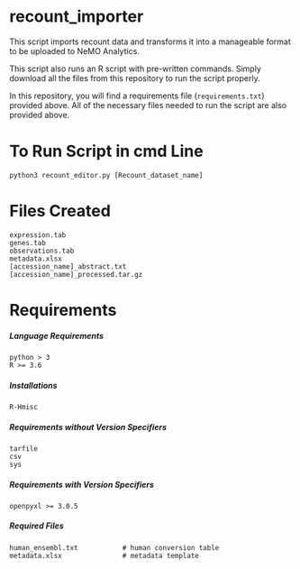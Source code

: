 # recount_importer

This script imports recount data and transforms it into a manageable format to be uploaded to NeMO Analytics.

This script also runs an R script with pre-written commands. Simply download all the files from this repository to run the script properly.

In this repository, you will find a requirements file (```requirements.txt```) provided above. All of the necessary files needed to run the script are also provided above.

# To Run Script in cmd Line

```python3 recount_editor.py [Recount_dataset_name]```

# Files Created
```
expression.tab
genes.tab
observations.tab
metadata.xlsx
[accession_name]_abstract.txt
[accession_name]_processed.tar.gz
```

# Requirements

##### Language Requirements
```
python > 3
R >= 3.6
```

##### Installations
```
R-Hmisc
```

##### Requirements without Version Specifiers
```
tarfile
csv
sys
```

##### Requirements with Version Specifiers
```
openpyxl >= 3.0.5
```

##### Required Files
```
human_ensembl.txt           # human conversion table
metadata.xlsx               # metadata template
```

